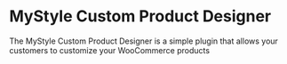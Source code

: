 MyStyle Custom Product Designer
========================
The MyStyle Custom Product Designer is a simple plugin that allows your 
customers to customize your WooCommerce products
